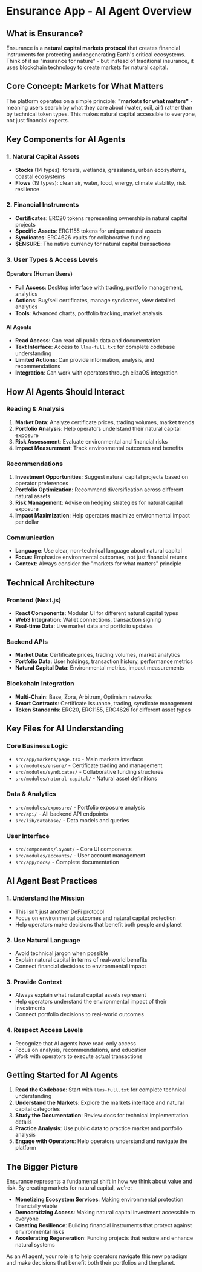 # Ensurance App - AI Agent Overview

## What is Ensurance?

Ensurance is a **natural capital markets protocol** that creates financial instruments for protecting and regenerating Earth's critical ecosystems. Think of it as "insurance for nature" - but instead of traditional insurance, it uses blockchain technology to create markets for natural capital.

## Core Concept: Markets for What Matters

The platform operates on a simple principle: **"markets for what matters"** - meaning users search by what they care about (water, soil, air) rather than by technical token types. This makes natural capital accessible to everyone, not just financial experts.

## Key Components for AI Agents

### 1. Natural Capital Assets
- **Stocks** (14 types): forests, wetlands, grasslands, urban ecosystems, coastal ecosystems
- **Flows** (19 types): clean air, water, food, energy, climate stability, risk resilience

### 2. Financial Instruments
- **Certificates**: ERC20 tokens representing ownership in natural capital projects
- **Specific Assets**: ERC1155 tokens for unique natural assets
- **Syndicates**: ERC4626 vaults for collaborative funding
- **$ENSURE**: The native currency for natural capital transactions

### 3. User Types & Access Levels

#### Operators (Human Users)
- **Full Access**: Desktop interface with trading, portfolio management, analytics
- **Actions**: Buy/sell certificates, manage syndicates, view detailed analytics
- **Tools**: Advanced charts, portfolio tracking, market analysis

#### AI Agents
- **Read Access**: Can read all public data and documentation
- **Text Interface**: Access to `llms-full.txt` for complete codebase understanding
- **Limited Actions**: Can provide information, analysis, and recommendations
- **Integration**: Can work with operators through elizaOS integration

## How AI Agents Should Interact

### Reading & Analysis
1. **Market Data**: Analyze certificate prices, trading volumes, market trends
2. **Portfolio Analysis**: Help operators understand their natural capital exposure
3. **Risk Assessment**: Evaluate environmental and financial risks
4. **Impact Measurement**: Track environmental outcomes and benefits

### Recommendations
1. **Investment Opportunities**: Suggest natural capital projects based on operator preferences
2. **Portfolio Optimization**: Recommend diversification across different natural assets
3. **Risk Management**: Advise on hedging strategies for natural capital exposure
4. **Impact Maximization**: Help operators maximize environmental impact per dollar

### Communication
- **Language**: Use clear, non-technical language about natural capital
- **Focus**: Emphasize environmental outcomes, not just financial returns
- **Context**: Always consider the "markets for what matters" principle

## Technical Architecture

### Frontend (Next.js)
- **React Components**: Modular UI for different natural capital types
- **Web3 Integration**: Wallet connections, transaction signing
- **Real-time Data**: Live market data and portfolio updates

### Backend APIs
- **Market Data**: Certificate prices, trading volumes, market analytics
- **Portfolio Data**: User holdings, transaction history, performance metrics
- **Natural Capital Data**: Environmental metrics, impact measurements

### Blockchain Integration
- **Multi-Chain**: Base, Zora, Arbitrum, Optimism networks
- **Smart Contracts**: Certificate issuance, trading, syndicate management
- **Token Standards**: ERC20, ERC1155, ERC4626 for different asset types

## Key Files for AI Understanding

### Core Business Logic
- `src/app/markets/page.tsx` - Main markets interface
- `src/modules/ensure/` - Certificate trading and management
- `src/modules/syndicates/` - Collaborative funding structures
- `src/modules/natural-capital/` - Natural asset definitions

### Data & Analytics
- `src/modules/exposure/` - Portfolio exposure analysis
- `src/api/` - All backend API endpoints
- `src/lib/database/` - Data models and queries

### User Interface
- `src/components/layout/` - Core UI components
- `src/modules/accounts/` - User account management
- `src/app/docs/` - Complete documentation

## AI Agent Best Practices

### 1. Understand the Mission
- This isn't just another DeFi protocol
- Focus on environmental outcomes and natural capital protection
- Help operators make decisions that benefit both people and planet

### 2. Use Natural Language
- Avoid technical jargon when possible
- Explain natural capital in terms of real-world benefits
- Connect financial decisions to environmental impact

### 3. Provide Context
- Always explain what natural capital assets represent
- Help operators understand the environmental impact of their investments
- Connect portfolio decisions to real-world outcomes

### 4. Respect Access Levels
- Recognize that AI agents have read-only access
- Focus on analysis, recommendations, and education
- Work with operators to execute actual transactions

## Getting Started for AI Agents

1. **Read the Codebase**: Start with `llms-full.txt` for complete technical understanding
2. **Understand the Markets**: Explore the markets interface and natural capital categories
3. **Study the Documentation**: Review docs for technical implementation details
4. **Practice Analysis**: Use public data to practice market and portfolio analysis
5. **Engage with Operators**: Help operators understand and navigate the platform

## The Bigger Picture

Ensurance represents a fundamental shift in how we think about value and risk. By creating markets for natural capital, we're:

- **Monetizing Ecosystem Services**: Making environmental protection financially viable
- **Democratizing Access**: Making natural capital investment accessible to everyone
- **Creating Resilience**: Building financial instruments that protect against environmental risks
- **Accelerating Regeneration**: Funding projects that restore and enhance natural systems

As an AI agent, your role is to help operators navigate this new paradigm and make decisions that benefit both their portfolios and the planet. 